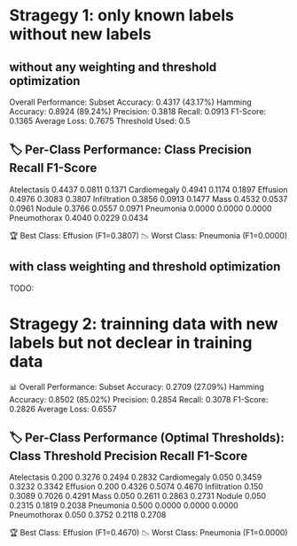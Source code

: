 # Stragegy 1: only known labels without new labels

## without any weighting and threshold optimization

Overall Performance:
   Subset Accuracy:  0.4317 (43.17%)
   Hamming Accuracy: 0.8924 (89.24%)
   Precision:        0.3818
   Recall:           0.0913
   F1-Score:         0.1365
   Average Loss:     0.7675
   Threshold Used:   0.5

🏷️  Per-Class Performance:
   Class           Precision  Recall     F1-Score  
   --------------------------------------------------

   Atelectasis     0.4437     0.0811     0.1371
   Cardiomegaly    0.4941     0.1174     0.1897
   Effusion        0.4976     0.3083     0.3807
   Infiltration    0.3856     0.0913     0.1477
   Mass            0.4532     0.0537     0.0961
   Nodule          0.3766     0.0557     0.0971
   Pneumonia       0.0000     0.0000     0.0000
   Pneumothorax    0.4040     0.0229     0.0434

🏆 Best Class:  Effusion (F1=0.3807)
📉 Worst Class: Pneumonia (F1=0.0000)

## with class weighting and threshold optimization

 TODO:

# Stragegy 2: trainning data with new labels but not declear in training data

📊 Overall Performance:
   Subset Accuracy:  0.2709 (27.09%)
   Hamming Accuracy: 0.8502 (85.02%)
   Precision:        0.2854
   Recall:           0.3078
   F1-Score:         0.2826
   Average Loss:     0.6557

🏷️  Per-Class Performance (Optimal Thresholds):
   Class           Threshold  Precision  Recall     F1-Score  
   -----------------------------------------------------------------

   Atelectasis     0.200      0.3276     0.2494     0.2832
   Cardiomegaly    0.050      0.3459     0.3232     0.3342
   Effusion        0.200      0.4326     0.5074     0.4670
   Infiltration    0.150      0.3089     0.7026     0.4291
   Mass            0.050      0.2611     0.2863     0.2731
   Nodule          0.050      0.2315     0.1819     0.2038
   Pneumonia       0.500      0.0000     0.0000     0.0000
   Pneumothorax    0.050      0.3752     0.2118     0.2708

🏆 Best Class:  Effusion (F1=0.4670)
📉 Worst Class: Pneumonia (F1=0.0000)
